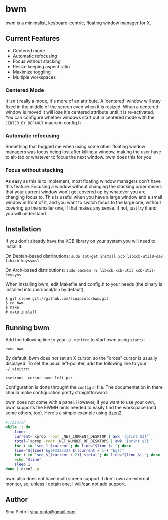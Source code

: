 bwm
===
bwm is a minimalist, keyboard-centric, floating window manager for X.

Current Features
----------------
* Centered mode
* Automatic refocusing
* Focus without stacking
* Resize keeping aspect ratio
* Maximize toggling
* Multiple workspaces

### Centered Mode
It isn't really a mode, it's more of an attribute.  A 'centered' window will stay fixed in the middle of the screen even when it is resized.  When a centered window is moved it will lose it's centered attribute until it is re-activated.  You can configure whether windows start out in centered mode with the `CENTER_BY_DEFAULT` macro in config.h

### Automatic refocusing
Something that bugged me when using some other floating window managers was focus being lost after killing a window, making the user have to alt-tab or whatever to focus the next window. bwm does this for you.

### Focus without stacking
As easy as this is to implement, most floating window managers don't have this feature.  Focusing a window without changing the stacking order means that your current window won't get covered up by whatever you are changing focus to.  This is useful when you have a large window and a small window in front of it, and you want to switch focus to the large one, without covering up the smaller one, if that makes any sense.  if not, just try it and you will understand.

Installation
------------
If you don't already have the XCB library on your system you will need to install it.

On Debian-based distributions:
`sudo apt-get install xcb libxcb-util0-dev libxcb-keysyms1`

On Arch-based distributions:
`sudo pacman -S libxcb xcb-util xcb-util-keysyms`

When installing bwm, edit Makefile and config.h to your needs (the binary is installed into /usr/local/bin by default).

    $ git clone git://github.com/sinapinto/bwm.git
    $ cd bwm
    $ make
    # make install

Running bwm
-----------
Add the following line to your `~/.xinitrc` to start bwm using `startx`:

    exec bwm

By default, bwm does not set an X cursor, so the "cross" cursor is usually displayed.
To set the usual left-pointer, add the following line to your `~/.xinitrc`:

    xsetroot -cursor_name left_ptr

Configuration is done throught the `config.h` file. The documentation in there should make configuration pretty straightforward.

bwm does not come with a panel.  However, if you want to use your own, bwm supports the EWMH hints needed to easily find the workspace (and some others, too). Here's a simple example using [dzen2](http://github.com/robm/dzen).

```sh
#!/bin/sh
while :; do
    line=
    current=`xprop -root _NET_CURRENT_DESKTOP | awk '{print $3}'`
    total=`xprop -root _NET_NUMBER_OF_DESKTOPS | awk '{print $3}'`
    for i in `seq 1 $current`; do line="$line $i "; done
    line="${line}^bg(#333333) $((current + 1)) ^bg()"
    for i in `seq $((current + 2)) $total`; do line="$line $i "; done
    echo "$line"
    sleep 1
done | dzen2 -p
```

bwm also does not have multi screen support.  I don't own an external monitor, so, unless I obtain one, I will/can not add support.

Author
------
Sina Pinto | sina.pinto@gmail.com
